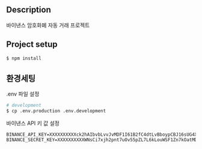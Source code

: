 ## Description

바이낸스 암호화폐 자동 거래 프로젝트

## Project setup

```bash
$ npm install
```

## 환경세팅

.env 파일 설정
```bash
# development
$ cp .env.production .env.development
```
바이낸스 API 키 값 설정
```shell
BINANCE_API_KEY=XXXXXXXXXXck2hAIbvbLvvJvMDF1I61B2fC4dtLvBboypCBJ16sUG4XXXXXXXXXX
BINANCE_SECRET_KEY=XXXXXXXXXXWNsCi7xjh2pnt7uOv55pZL7L6kLouWSF1Zn7kOatMDYjXXXXXXXXXXX
```